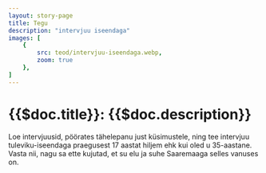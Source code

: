 ```yaml
---
layout: story-page
title: Tegu
description: "intervjuu iseendaga"
images: [
    {
        src: teod/intervjuu-iseendaga.webp,
        zoom: true
    },
]
---
```


# {{$doc.title}}: {{$doc.description}}

Loe intervjuusid, pöörates tähelepanu just küsimustele, ning tee intervjuu tuleviku-iseendaga praegusest 17 aastat hiljem ehk kui oled u 35-aastane. Vasta nii, nagu sa ette kujutad, et su elu ja suhe Saaremaaga selles vanuses on.



<!-- <details-wrapper summary="Lisaks">


</details-wrapper>
 -->
